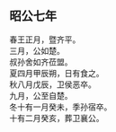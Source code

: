 ## 昭公七年

春王正月，暨齐平。  
三月，公如楚。  
叔孙舍如齐莅盟。  
夏四月甲辰朔，日有食之。  
秋八月戊辰，卫侯恶卒。  
九月，公至自楚。  
冬十有一月癸未，季孙宿卒。  
十有二月癸亥，葬卫襄公。  

